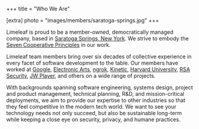+++
title = "Who We Are"

[extra]
photo = "images/members/saratoga-springs.jpg"
+++

Limeleaf is proud to be a member-owned, democratically managed company, based in [Saratoga
Springs, New York][1]. We strive to embody the [Seven Cooperative Principles][9] in our work.

Limeleaf team members bring over six decades of collective experience in every facet of software development to the table. Our members have worked at [Google][2], [Electronic Arts][3], [ngrok][4], [Kinetic][5], [Harvard University][6], [RSA Security][8], [JW Player][7], and others on a wide range of projects.

With backgrounds spanning software engineering, systems design, project and product management, technical planning, R&D, and mission-critical deployments, we aim to provide our expertise to other industries so that they feel competitive in the modern tech world. We want to see your technology needs not only succeed, but also be sustainable long-term while keeping a close eye on security, privacy, and humane practices.

[1]: https://en.wikipedia.org/wiki/Saratoga_Springs,_New_York
[2]: https://www.google.com
[3]: https://ea.com
[4]: https://ngrok.com
[5]: https://wearekinetic.com
[6]: https://www.harvard.edu
[7]: https://www.jwplayer.com
[8]: https://rsa.com
[9]: https://uwcc.wisc.edu/about-co-ops/cooperative-principles/